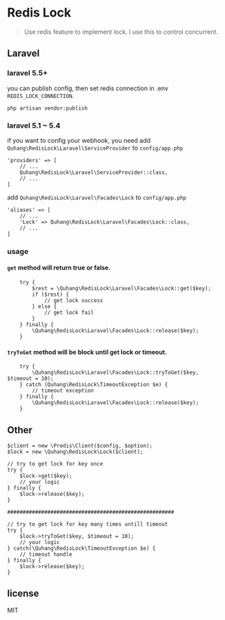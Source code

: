 # Redis Lock

> Use redis feature to implement lock.
> I use this to control concurrent.

## Laravel

### laravel 5.5+
you can publish config, then set redis connection in .env `REDIS_LOCK_CONNECTION`.
```
php artisan vendor:publish
```

### laravel 5.1 ~ 5.4
if you want to config your webhook, you need add `Quhang\RedisLock\Laravel\ServiceProvider` to `config/app.php`
```
'providers' => [
    // ...
    Quhang\RedisLock\Laravel\ServiceProvider::class,
    // ...
]
```
add `Quhang\RedisLock\Laravel\Facades\Lock` to `config/app.php`
```
'aliases' => [
    // ...
    'Lock' => Quhang\RedisLock\Laravel\Facades\Lock::class,
    // ...
]
```

### usage

#### `get` method will return true or false.
```
    try {
        $rest = \Quhang\RedisLock\Laravel\Facades\Lock::get($key);
        if ($rest) {
            // get lock success
        } else {
            // get lock fail
        }
    } finally {
        \Quhang\RedisLock\Laravel\Facades\Lock::release($key);
    }
```

#### `tryToGet` method will be block until get lock or timeout.
```
    try {
        \Quhang\RedisLock\Laravel\Facades\Lock::tryToGet($key, $timeout = 10);
    } catch (Quhang\RedisLock\TimeoutException $e) {
        // timeout exception
    } finally {
        \Quhang\RedisLock\Laravel\Facades\Lock::release($key);
    }
```


## Other

```
$client = new \Predis\Client($config, $option);
$lock = new \Quhang\RedisLock\Lock($client);

// try to get lock for key once
try {
    $lock->get($key);
    // your logic
} finally {
    $lock->release($key);
}

######################################################

// try to get lock for key many times untill timeout
try {
    $lock->tryToGet($key, $timeout = 10);
    // your logic
} catch(\Quhang\RedisLock\TimeoutException $e) {
    // timeout handle
} finally {
    $lock->release($key);
}
```

## license
MIT

